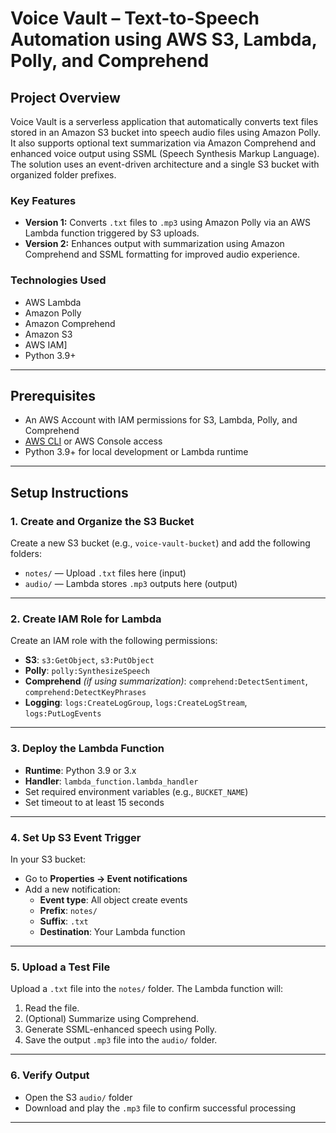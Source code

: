 # Voice Vault – Text-to-Speech Automation using AWS S3, Lambda, Polly, and Comprehend



## Project Overview

Voice Vault is a serverless application that automatically converts text files stored in an Amazon S3 bucket into speech audio files using Amazon Polly. It also supports optional text summarization via Amazon Comprehend and enhanced voice output using SSML (Speech Synthesis Markup Language). The solution uses an event-driven architecture and a single S3 bucket with organized folder prefixes.

### Key Features

- **Version 1:** Converts `.txt` files to `.mp3` using Amazon Polly via an AWS Lambda function triggered by S3 uploads.
- **Version 2:** Enhances output with summarization using Amazon Comprehend and SSML formatting for improved audio experience.

### Technologies Used

- AWS Lambda
- Amazon Polly
- Amazon Comprehend
- Amazon S3
- AWS IAM]
- Python 3.9+

---

## Prerequisites

- An AWS Account with IAM permissions for S3, Lambda, Polly, and Comprehend
- [AWS CLI](https://docs.aws.amazon.com/cli/latest/userguide/install-cliv2.html) or AWS Console access
- Python 3.9+ for local development or Lambda runtime

---

## Setup Instructions

### 1. Create and Organize the S3 Bucket

Create a new S3 bucket (e.g., `voice-vault-bucket`) and add the following folders:

- `notes/` — Upload `.txt` files here (input)
- `audio/` — Lambda stores `.mp3` outputs here (output)



---

### 2. Create IAM Role for Lambda

Create an IAM role with the following permissions:

- **S3**: `s3:GetObject`, `s3:PutObject`
- **Polly**: `polly:SynthesizeSpeech`
- **Comprehend** *(if using summarization)*: `comprehend:DetectSentiment`, `comprehend:DetectKeyPhrases`
- **Logging**: `logs:CreateLogGroup`, `logs:CreateLogStream`, `logs:PutLogEvents`


---

### 3. Deploy the Lambda Function

- **Runtime**: Python 3.9 or 3.x
- **Handler**: `lambda_function.lambda_handler`
- Set required environment variables (e.g., `BUCKET_NAME`)
- Set timeout to at least 15 seconds



---

### 4. Set Up S3 Event Trigger

In your S3 bucket:

- Go to **Properties → Event notifications**
- Add a new notification:
  - **Event type**: All object create events
  - **Prefix**: `notes/`
  - **Suffix**: `.txt`
  - **Destination**: Your Lambda function



---

### 5. Upload a Test File

Upload a `.txt` file into the `notes/` folder. The Lambda function will:

1. Read the file.
2. (Optional) Summarize using Comprehend.
3. Generate SSML-enhanced speech using Polly.
4. Save the output `.mp3` file into the `audio/` folder.

---

### 6. Verify Output

- Open the S3 `audio/` folder
- Download and play the `.mp3` file to confirm successful processing

---


